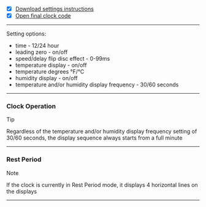 - [x] [Download settings instructions](https://bit.ly/4x7SEG-CLOCK-SET)
- [x] [Open final clock code](https://github.com/marcinsaj/Flipo-Clock-4x7-Segment-Flip-Disc-Display/blob/main/examples/11-Final-Clock-Code.ino)
---

Setting options:
- time - 12/24 hour
- leading zero - on/off
- speed/delay flip disc effect - 0-99ms
- temperature display - on/off
- temperature degrees °F/°C
- humidity display - on/off
- temperature and/or humidity display frequency - 30/60 seconds
---

### Clock Operation
> [!TIP]  
> Regardless of the temperature and/or humidity display frequency setting of 30/60 seconds, the display sequence always starts from a full minute
---

### Rest Period
> [!NOTE]  
> If the clock is currently in Rest Period mode, it displays 4 horizontal lines on the displays
---
